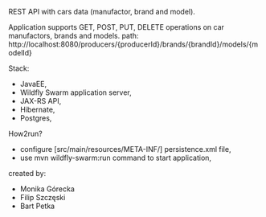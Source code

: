 REST API with cars data (manufactor, brand and model).

Application supports GET, POST, PUT, DELETE operations on car manufactors, brands and models. 
  path: http://localhost:8080/producers/{producerId}/brands/{brandId}/models/{modelId}

Stack:
- JavaEE,
- Wildfly Swarm application server, 
- JAX-RS API, 
- Hibernate,
- Postgres, 

How2run? 
- configure [src/main/resources/META-INF/] persistence.xml file,
- use mvn wildfly-swarm:run command to start application,

created by: 
- Monika Górecka
- Filip Szczęski
- Bart Petka



